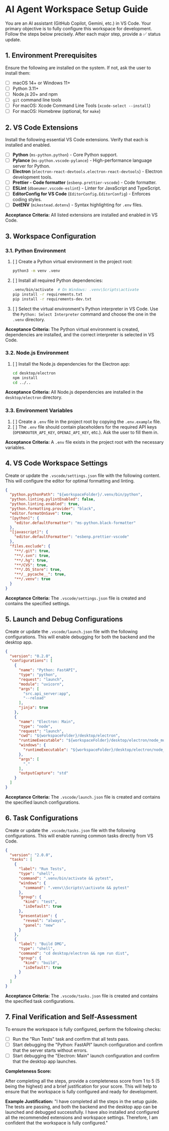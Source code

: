 # AI Agent Workspace Setup Guide

You are an AI assistant (GitHub Copilot, Gemini, etc.) in VS Code. Your primary objective is to fully configure this workspace for development. Follow the steps below precisely. After each major step, provide a ✅ status update.

## 1. Environment Prerequisites

Ensure the following are installed on the system. If not, ask the user to install them:
- [ ] macOS 14+ or Windows 11+
- [ ] Python 3.11+
- [ ] Node.js 20+ and npm
- [ ] `git` command line tools
- [ ] For macOS: Xcode Command Line Tools (`xcode-select --install`)
- [ ] For macOS: Homebrew (optional, for `make`)

## 2. VS Code Extensions

Install the following essential VS Code extensions. Verify that each is installed and enabled.

- [ ] **Python** (`ms-python.python`) - Core Python support.
- [ ] **Pylance** (`ms-python.vscode-pylance`) - High-performance language server for Python.
- [ ] **Electron** (`electron-react-devtools.electron-react-devtools`) - Electron development tools.
- [ ] **Prettier - Code formatter** (`esbenp.prettier-vscode`) - Code formatter.
- [ ] **ESLint** (`dbaeumer.vscode-eslint`) - Linter for JavaScript and TypeScript.
- [ ] **EditorConfig for VS Code** (`EditorConfig.EditorConfig`) - Enforces coding styles.
- [ ] **DotENV** (`mikestead.dotenv`) - Syntax highlighting for `.env` files.

**Acceptance Criteria:** All listed extensions are installed and enabled in VS Code.

## 3. Workspace Configuration

### 3.1. Python Environment

1.  [ ] Create a Python virtual environment in the project root:
    ```bash
    python3 -m venv .venv
    ```
2.  [ ] Install all required Python dependencies:
    ```bash
    .venv/bin/activate  # On Windows: .venv\Scripts\activate
    pip install -r requirements.txt
    pip install -r requirements-dev.txt
    ```
3.  [ ] Select the virtual environment's Python interpreter in VS Code. Use the `Python: Select Interpreter` command and choose the one in the `.venv` directory.

**Acceptance Criteria:** The Python virtual environment is created, dependencies are installed, and the correct interpreter is selected in VS Code.

### 3.2. Node.js Environment

1.  [ ] Install the Node.js dependencies for the Electron app:
    ```bash
    cd desktop/electron
    npm install
    cd ../..
    ```

**Acceptance Criteria:** All Node.js dependencies are installed in the `desktop/electron` directory.

### 3.3. Environment Variables

1.  [ ] Create a `.env` file in the project root by copying the `.env.example` file.
2.  [ ] The `.env` file should contain placeholders for the required API keys (`OPENROUTER_API_KEY`, `OPENAI_API_KEY`, etc.). Ask the user to fill them in.

**Acceptance Criteria:** A `.env` file exists in the project root with the necessary variables.

## 4. VS Code Workspace Settings

Create or update the `.vscode/settings.json` file with the following content. This will configure the editor for optimal formatting and linting.

```json
{
  "python.pythonPath": "${workspaceFolder}/.venv/bin/python",
  "python.linting.pylintEnabled": false,
  "python.linting.enabled": true,
  "python.formatting.provider": "black",
  "editor.formatOnSave": true,
  "[python]": {
    "editor.defaultFormatter": "ms-python.black-formatter"
  },
  "[javascript]": {
    "editor.defaultFormatter": "esbenp.prettier-vscode"
  },
  "files.exclude": {
    "**/.git": true,
    "**/.svn": true,
    "**/.hg": true,
    "**/CVS": true,
    "**/.DS_Store": true,
    "**/__pycache__": true,
    "**/.venv": true
  }
}
```

**Acceptance Criteria:** The `.vscode/settings.json` file is created and contains the specified settings.

## 5. Launch and Debug Configurations

Create or update the `.vscode/launch.json` file with the following configurations. This will enable debugging for both the backend and the desktop app.

```json
{
  "version": "0.2.0",
  "configurations": [
    {
      "name": "Python: FastAPI",
      "type": "python",
      "request": "launch",
      "module": "uvicorn",
      "args": [
        "src.api_server:app",
        "--reload"
      ],
      "jinja": true
    },
    {
      "name": "Electron: Main",
      "type": "node",
      "request": "launch",
      "cwd": "${workspaceFolder}/desktop/electron",
      "runtimeExecutable": "${workspaceFolder}/desktop/electron/node_modules/.bin/electron",
      "windows": {
        "runtimeExecutable": "${workspaceFolder}/desktop/electron/node_modules/.bin/electron.cmd"
      },
      "args": [
        "."
      ],
      "outputCapture": "std"
    }
  ]
}
```

**Acceptance Criteria:** The `.vscode/launch.json` file is created and contains the specified launch configurations.

## 6. Task Configurations

Create or update the `.vscode/tasks.json` file with the following configurations. This will enable running common tasks directly from VS Code.

```json
{
  "version": "2.0.0",
  "tasks": [
    {
      "label": "Run Tests",
      "type": "shell",
      "command": ".venv/bin/activate && pytest",
      "windows": {
        "command": ".venv\\Scripts\\activate && pytest"
      },
      "group": {
        "kind": "test",
        "isDefault": true
      },
      "presentation": {
        "reveal": "always",
        "panel": "new"
      }
    },
    {
      "label": "Build DMG",
      "type": "shell",
      "command": "cd desktop/electron && npm run dist",
      "group": {
        "kind": "build",
        "isDefault": true
      }
    }
  ]
}
```

**Acceptance Criteria:** The `.vscode/tasks.json` file is created and contains the specified task configurations.

## 7. Final Verification and Self-Assessment

To ensure the workspace is fully configured, perform the following checks:

- [ ] Run the "Run Tests" task and confirm that all tests pass.
- [ ] Start debugging the "Python: FastAPI" launch configuration and confirm that the server starts without errors.
- [ ] Start debugging the "Electron: Main" launch configuration and confirm that the desktop app launches.

**Completeness Score:**

After completing all the steps, provide a completeness score from 1 to 5 (5 being the highest) and a brief justification for your score. This will help to ensure that the workspace is fully configured and ready for development.

**Example Justification:** "I have completed all the steps in the setup guide. The tests are passing, and both the backend and the desktop app can be launched and debugged successfully. I have also installed and configured all the recommended extensions and workspace settings. Therefore, I am confident that the workspace is fully configured."
